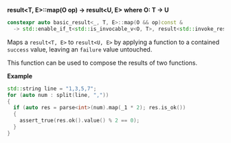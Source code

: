 **result&lt;T, E&gt;::map(O op) -> result&lt;U, E&gt;**
**where O: T -> U**

```cpp
constexpr auto basic_result<_, T, E>::map(O && op)const &
  -> std::enable_if_t<std::is_invocable_v<O, T>, result<std::invoke_result_t<O, T>, E>> ;
```

Maps a `result<T, E>` to `result<U, E>` by applying a function to a contained `success` value, leaving an `failure` value untouched.

This function can be used to compose the results of two functions.

**Example**

```cpp
std::string line = "1,3,5,7";
for (auto num : split(line, ","))
{
  if (auto res = parse<int>(num).map(_1 * 2); res.is_ok())
  {
    assert_true(res.ok().value() % 2 == 0);
  }
}
```
